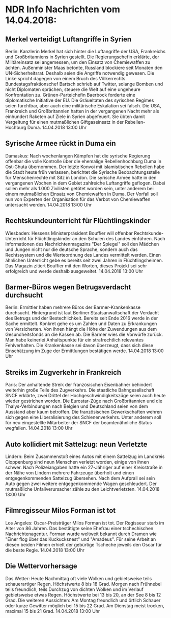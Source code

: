 # NDR Info Nachrichten vom 14.04.2018:


## Merkel verteidigt Luftangriffe in Syrien
Berlin: Kanzlerin Merkel hat sich hinter die Luftangriffe der USA, Frankreichs und Großbritanniens in Syrien gestellt. Die Regierungschefin erklärte, der Militäreinsatz sei angemessen, um den Einsatz von Chemiewaffen zu ächten. Außenminister Maas betonte, Russland blockiere seit Monaten den UN-Sicherheitsrat. Deshalb seien die Angriffe notwendig gewesen. Die Linke spricht dagegen von einem Bruch des Völkerrechts. Bundestagsfraktionschef Bartsch schrieb auf Twitter, solange Bomben und nicht Diplomaten sprächen, steuere die Welt auf eine ungeheure Konfrontation zu. Grünen-Parteichefin Baerbock forderte eine diplomatische Initiative der EU. Die Gräueltaten des syrischen Regimes seien furchtbar, aber auch eine militärische Eskalation sei falsch. Die USA, Frankreich und Großbritannien hatten in der vergangenen Nacht mehr als einhundert Raketen auf Ziele in Syrien abgefeuert. Sie übten damit Vergeltung für einen mutmaßlichen Giftgaseinsatz in der Rebellen-Hochburg Duma. 14.04.2018 13:00 Uhr 

## Syrische Armee rückt in Duma ein
Damaskus: Nach wochenlangen Kämpfen hat die syrische Regierung offenbar die volle Kontrolle über die ehemalige Rebellenhochburg Duma in Ost-Ghuta übernommen. Der letzte Konvoi mit islamistischen Rebellen habe die Stadt heute früh verlassen, berichtet die Syrische Beobachtungsstelle für Menschenrechte mit Sitz in London. Die syrische Armee hatte in den vergangenen Wochen in dem Gebiet zahlreiche Luftangriffe geflogen. Dabei sollen mehr als 1.000
Zivilisten getötet worden sein, unter anderem bei einem mutmaßlichen Einsatz von Chemiewaffen in Duma. Der Vorfall soll nun von Experten der
Organisation für das Verbot von Chemiewaffen untersucht werden. 14.04.2018 13:00 Uhr 

## Rechtskundeunterricht für Flüchtlingskinder
Wiesbaden: Hessens Ministerpräsident Bouffier will offenbar Rechtskunde-Unterricht für Flüchtlingskinder an den Schulen des Landes
einführen. Nach Informationen des Nachrichtenmagazins "Der Spiegel" soll den Mädchen und Jungen nicht nur die deutsche Sprache, sondern auch das Rechtssystem und die Werteordnung des Landes vermittelt werden. Einen ähnlichen Unterricht gebe es bereits seit zwei Jahren in Flüchtlingsheimen. Das Magazin zitiert Bouffier mit den Worten, dieses Projekt sei sehr erfolgreich und werde deshalb ausgeweitet. 14.04.2018 13:00 Uhr 

## Barmer-Büros wegen Betrugsverdacht durchsucht
Berlin: Ermittler haben mehrere Büros der Barmer-Krankenkasse durchsucht. Hintergrund ist laut Berliner Staatsanwaltschaft der Verdacht des Betrugs und der Bestechlichkeit. Bereits seit Ende 2016 werde in der Sache ermittelt. Konkret gehe es um Zahlen und Daten zu Erkrankungen von Versicherten. Von ihnen hängt die Höhe der Zuwendungen aus dem Gesundheitsfonds an die Kassen ab. Die Barmer wies die Vorwürfe zurück. Man habe keinerlei Anhaltspunkte für ein strafrechtlich relevantes Fehlverhalten. Die Krankenkasse sei davon überzeugt, dass sich diese Einschätzung im Zuge der Ermittlungen bestätigen werde. 14.04.2018 13:00 Uhr 

## Streiks im Zugverkehr in Frankreich
Paris: Der anhaltende Streik der französischen Eisenbahner behindert weiterhin große Teile des Zugverkehrs. Die staatliche Bahngesellschaft SNCF erklärte, zwei Drittel der Hochgeschwindigkeitszüge seien auch heute wieder gestrichen worden. Die Eurostar-Züge nach Großbritannien und die Thalys-Verbindungen nach Belgien und Deutschland seien von dem Ausstand aber kaum betroffen. Die französischen Gewerkschaften wehren sich gegen eine Liberalisierung des Schienenverkehrs. Unter anderem soll für neu eingestellte Mitarbeiter der SNCF der beamtenähnliche Status wegfallen. 14.04.2018 13:00 Uhr 

## Auto kollidiert mit Sattelzug: neun Verletzte
Lindern: Beim Zusammenstoß eines Autos mit einem Sattelzug im Landkreis Cloppenburg sind neun Menschen verletzt worden, einige von ihnen schwer. Nach Polizeiangaben hatte ein 27-Jähriger auf einer Kreisstraße in der Nähe von Lindern mehrere Fahrzeuge überholt und einen entgegenkommenden Sattelzug übersehen. Nach dem Aufprall sei sein Auto gegen zwei weitere entgegenkommende Wagen geschleudert. Der mutmaßliche Unfallverursacher zähle zu den Leichtverletzten. 14.04.2018 13:00 Uhr 

## Filmregisseur Milos Forman ist tot
Los Angeles: Oscar-Preisträger Milos Forman ist tot. Der Regisseur starb im Alter von 86 Jahren. Das bestätigte seine Ehefrau einer tschechischen Nachrichtenagentur. Forman wurde weltweit bekannt durch Dramen wie "Einer flog über das Kuckucksnest" und "Amadeus". Für seine Arbeit an diesen beiden Filmen erhielt der gebürtige Tscheche jeweils den Oscar für die beste Regie. 14.04.2018 13:00 Uhr 

## Die Wettervorhersage
Das Wetter: Heute Nachmittag oft viele Wolken und gebietsweise teils schauerartiger Regen. Höchstwerte 8 bis 18 Grad. Morgen nach Frühnebel teils freundlich, teils Durchzug von dichten Wolken und im Verlauf gebietsweise etwas Regen. Höchstwerte bei 13 bis 20, an der See 8 bis 12 Grad. Die weiteren Aussichten: Am Montag freundlich und örtlich Schauer oder kurze Gewitter möglich bei 15 bis 22 Grad. Am Dienstag meist trocken, maximal 15 bis 21 Grad. 14.04.2018 13:00 Uhr 

